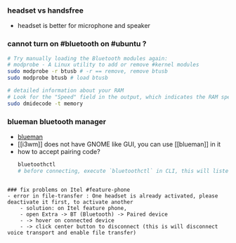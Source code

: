 ### headset vs handsfree
- headset is better for microphone and speaker

### cannot turn on #bluetooth on #ubuntu  ?
```bash
# Try manually loading the Bluetooth modules again:
# modprobe - A Linux utility to add or remove #kernel modules
sudo modprobe -r btusb # -r == remove, remove btusb
sudo modprobe btusb # load btusb
```

```bash
# detailed information about your RAM
# Look for the "Speed" field in the output, which indicates the RAM speed in MT/s (megatransfers per second) or MHz.
sudo dmidecode -t memory
```

### blueman bluetooth manager
- [blueman](https://github.com/blueman-project/blueman)
- [[i3wm]] does not have GNOME like GUI, you can use [[blueman]] in it
- how to accept pairing code?
	```bash
	bluetoothctl
	# before connecting, execute `bluetoothctl` in CLI, this will listen to requests -> upon request type `yes` in prompt to accept request
```

### fix problems on Itel #feature-phone
- error in file-transfer : One headset is already activated, please deactivate it first, to activate another
	- solution: on Itel feature phone, 
	- open Extra -> BT (Bluetooth) -> Paired device 
	- -> hover on connected device 
	- -> click center button to disconnect (this is will disconnect voice transport and enable file transfer)